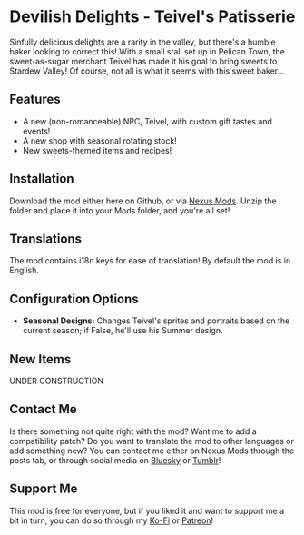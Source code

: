# Devilish Delights - Teivel's Patisserie
Sinfully delicious delights are a rarity in the valley, but there's a humble baker looking to correct this! With a small stall set up in Pelican Town, the sweet-as-sugar merchant Teivel has made it his goal to bring sweets to Stardew Valley! Of course, not all is what it seems with this sweet baker...

## Features
- A new (non-romanceable) NPC, Teivel, with custom gift tastes and events!
- A new shop with seasonal rotating stock!
- New sweets-themed items and recipes!

## Installation
Download the mod either here on Github, or via [Nexus Mods](https://www.nexusmods.com/stardewvalley/mods/35069). Unzip the folder and place it into your Mods folder, and you're all set!

## Translations
The mod contains i18n keys for ease of translation! By default the mod is in English.

## Configuration Options
- **Seasonal Designs:** Changes Teivel's sprites and portraits based on the current season; if False, he'll use his Summer design.

## New Items
UNDER CONSTRUCTION

## Contact Me
Is there something not quite right with the mod? Want me to add a compatibility patch? Do you want to translate the mod to other languages or add something new? You can contact me either on Nexus Mods through the posts tab, or through social media on [Bluesky](http://bsky.app/profile/pandappuccino.itch.io) or [Tumblr](http://pandappuccino.tumblr.com)!

## Support Me
This mod is free for everyone, but if you liked it and want to support me a bit in turn, you can do so through my [Ko-Fi](https://ko-fi.com/pandappuccino) or [Patreon](https://www.patreon.com/c/pandappuccino)!
